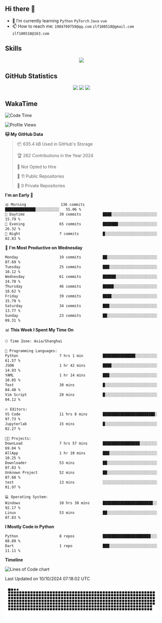 ## Hi there 👋

- 🌱 I’m currently learning `Python` `PyTorch` `Java` `vue`
- 📫 How to reach me: `1984769759@qq.com` `zlf100518@gmail.com` `zlf100518@163.com`

## Skills
<div align="center"> <img src="https://skillicons.dev/icons?i=python,linux,git,github,html,css,js" /> </div>

## GitHub Statistics

<div align="center">
  <img src="https://github-readme-stats.vercel.app/api?username=mrcchenfeng&show_icons=true&theme=tokyonight" />
  <img src="https://github-readme-stats.vercel.app/api/top-langs/?username=mrcchenfeng&show_icons=true&theme=tokyonight" />
  <img src="https://github-readme-activity-graph.vercel.app/graph?username=mrcchenfeng&theme=xcode" />
</div>

## WakaTime

<!--START_SECTION:waka-->
![Code Time](http://img.shields.io/badge/Code%20Time-146%20hrs%2016%20mins-blue)

![Profile Views](http://img.shields.io/badge/Profile%20Views-0-blue)

**🐱 My GitHub Data** 

> 📦 635.4 kB Used in GitHub's Storage 
 > 
> 🏆 262 Contributions in the Year 2024
 > 
> 🚫 Not Opted to Hire
 > 
> 📜 11 Public Repositories 
 > 
> 🔑 0 Private Repositories 
 > 
**I'm an Early 🐤** 

```text
🌞 Morning                136 commits         ██████████████░░░░░░░░░░░   55.06 % 
🌆 Daytime                39 commits          ████░░░░░░░░░░░░░░░░░░░░░   15.79 % 
🌃 Evening                65 commits          ███████░░░░░░░░░░░░░░░░░░   26.32 % 
🌙 Night                  7 commits           █░░░░░░░░░░░░░░░░░░░░░░░░   02.83 % 
```
📅 **I'm Most Productive on Wednesday** 

```text
Monday                   19 commits          ██░░░░░░░░░░░░░░░░░░░░░░░   07.69 % 
Tuesday                  25 commits          ███░░░░░░░░░░░░░░░░░░░░░░   10.12 % 
Wednesday                61 commits          ██████░░░░░░░░░░░░░░░░░░░   24.70 % 
Thursday                 46 commits          █████░░░░░░░░░░░░░░░░░░░░   18.62 % 
Friday                   39 commits          ████░░░░░░░░░░░░░░░░░░░░░   15.79 % 
Saturday                 34 commits          ███░░░░░░░░░░░░░░░░░░░░░░   13.77 % 
Sunday                   23 commits          ██░░░░░░░░░░░░░░░░░░░░░░░   09.31 % 
```


📊 **This Week I Spent My Time On** 

```text
🕑︎ Time Zone: Asia/Shanghai

💬 Programming Languages: 
Python                   7 hrs 1 min         ███████████████░░░░░░░░░░   61.57 % 
JSON                     1 hr 42 mins        ████░░░░░░░░░░░░░░░░░░░░░   14.93 % 
YAML                     1 hr 14 mins        ███░░░░░░░░░░░░░░░░░░░░░░   10.85 % 
Text                     30 mins             █░░░░░░░░░░░░░░░░░░░░░░░░   04.40 % 
Vim Script               28 mins             █░░░░░░░░░░░░░░░░░░░░░░░░   04.12 % 

🔥 Editors: 
VS Code                  11 hrs 8 mins       ████████████████████████░   97.73 % 
Jupyterlab               15 mins             █░░░░░░░░░░░░░░░░░░░░░░░░   02.27 % 

🐱‍💻 Projects: 
DownLoad                 7 hrs 57 mins       █████████████████░░░░░░░░   69.84 % 
AllApp                   1 hr 10 mins        ███░░░░░░░░░░░░░░░░░░░░░░   10.25 % 
Downloader               53 mins             ██░░░░░░░░░░░░░░░░░░░░░░░   07.83 % 
Unknown Project          52 mins             ██░░░░░░░░░░░░░░░░░░░░░░░   07.68 % 
test                     13 mins             ░░░░░░░░░░░░░░░░░░░░░░░░░   01.97 % 

💻 Operating System: 
Windows                  10 hrs 30 mins      ███████████████████████░░   92.17 % 
Linux                    53 mins             ██░░░░░░░░░░░░░░░░░░░░░░░   07.83 % 
```

**I Mostly Code in Python** 

```text
Python                   8 repos             ██████████████████████░░░   88.89 % 
Dart                     1 repo              ███░░░░░░░░░░░░░░░░░░░░░░   11.11 % 
```



**Timeline**

![Lines of Code chart](https://raw.githubusercontent.com/mrcchenfeng/mrcchenfeng/main/assets/bar_graph.png)


 Last Updated on 10/10/2024 07:18:02 UTC
<!--END_SECTION:waka-->

<div align="center"><img src="./assets/github-snake-dark.svg" /></div>
